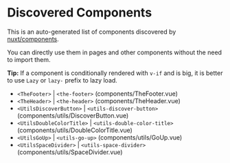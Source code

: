 # Discovered Components

This is an auto-generated list of components discovered by [nuxt/components](https://github.com/nuxt/components).

You can directly use them in pages and other components without the need to import them.

**Tip:** If a component is conditionally rendered with `v-if` and is big, it is better to use `Lazy` or `lazy-` prefix to lazy load.

- `<TheFooter>` | `<the-footer>` (components/TheFooter.vue)
- `<TheHeader>` | `<the-header>` (components/TheHeader.vue)
- `<UtilsDiscoverButton>` | `<utils-discover-button>` (components/utils/DiscoverButton.vue)
- `<UtilsDoubleColorTitle>` | `<utils-double-color-title>` (components/utils/DoubleColorTitle.vue)
- `<UtilsGoUp>` | `<utils-go-up>` (components/utils/GoUp.vue)
- `<UtilsSpaceDivider>` | `<utils-space-divider>` (components/utils/SpaceDivider.vue)
